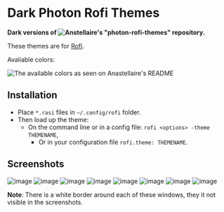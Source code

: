 # Dark Photon Rofi Themes

**Dark versions of ![Anstellaire's "photon-rofi-themes" repository](https://github.com/anstellaire/photon-rofi-themes).**

These themes are for [Rofi](https://github.com/DaveDavenport/rofi).

Avaliable colors:

![The available colors as seen on Anastellaire's README](https://raw.githubusercontent.com/anstellaire/photon-rofi-themes/screenshots/screenshots/colors.png)

## Installation

- Place `*.rasi` files in `~/.config/rofi` folder. 
- Then load up the theme:
    - On the command line or in a config file: `rofi <options> -theme THEMENAME`,
	    - Or in your configuration file `rofi.theme: THEMENAME`.

## Screenshots
![image](https://user-images.githubusercontent.com/55718659/89253372-74641100-d5ea-11ea-91b5-c88ba8544888.png)
![image](https://user-images.githubusercontent.com/55718659/89253393-8cd42b80-d5ea-11ea-871d-02996c33bdc1.png)
![image](https://user-images.githubusercontent.com/55718659/89253418-a1b0bf00-d5ea-11ea-987a-8325f412c473.png)
![image](https://user-images.githubusercontent.com/55718659/89253472-c5740500-d5ea-11ea-8f1d-60c6b32f1b38.png)
![image](https://user-images.githubusercontent.com/55718659/89253523-df154c80-d5ea-11ea-97a5-c281c1f4b625.png)
![image](https://user-images.githubusercontent.com/55718659/89253557-f6ecd080-d5ea-11ea-9a88-e1b97f3208df.png)
![image](https://user-images.githubusercontent.com/55718659/89253587-0a983700-d5eb-11ea-90c2-ab499194823c.png)
![image](https://user-images.githubusercontent.com/55718659/89253626-20a5f780-d5eb-11ea-9c10-1dfaa51cffbe.png)

**Note**: There is a white border around each of these windows, they it not visible in the screenshots.
